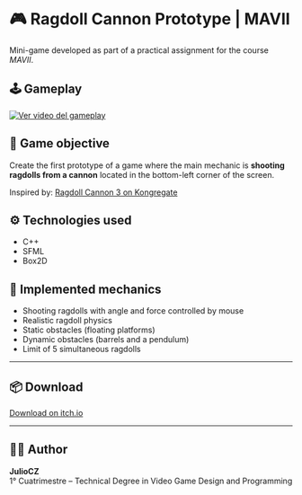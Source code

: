 # 🎮 Ragdoll Cannon Prototype | MAVII

Mini-game developed as part of a practical assignment for the course *MAVII*.

## 🕹️ Gameplay

[![Ver video del gameplay](https://img.itch.zone/aW1hZ2UvMzcwNjIwNS8yMjA1NTUwMC5wbmc=/original/WNUzjn.png)](https://www.youtube.com/watch?v=_0x_5dNNGG8)

## 🎯 Game objective

Create the first prototype of a game where the main mechanic is **shooting ragdolls from a cannon** located in the bottom-left corner of the screen.

Inspired by: [Ragdoll Cannon 3 on Kongregate](http://www.kongregate.com/games/johnny_k/ragdoll-cannon-3)

## ⚙️ Technologies used

- C++
- SFML
- Box2D

## 🧠 Implemented mechanics

- Shooting ragdolls with angle and force controlled by mouse
- Realistic ragdoll physics
- Static obstacles (floating platforms)
- Dynamic obstacles (barrels and a pendulum)
- Limit of 5 simultaneous ragdolls

---

## 📦 Download

[Download on itch.io](https://juliocz36.itch.io/ragdoll-cannon-prototype)

---

## 👨‍💻 Author

**JulioCZ**  
1° Cuatrimestre – Technical Degree in Video Game Design and Programming
